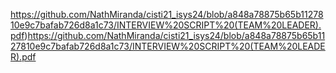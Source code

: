 https://github.com/NathMiranda/cisti21_isys24/blob/a848a78875b65b1127810e9c7bafab726d8a1c73/INTERVIEW%20SCRIPT%20(TEAM%20LEADER).pdf)https://github.com/NathMiranda/cisti21_isys24/blob/a848a78875b65b1127810e9c7bafab726d8a1c73/INTERVIEW%20SCRIPT%20(TEAM%20LEADER).pdf
